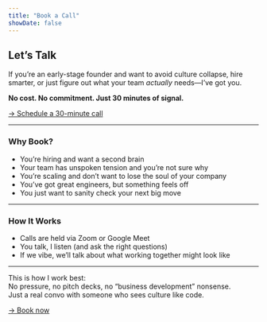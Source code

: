 ```yaml
---
title: "Book a Call"
showDate: false
---
```


## Let’s Talk

If you’re an early-stage founder and want to avoid culture collapse, hire smarter, or just figure out what your team *actually* needs—I’ve got you.

**No cost. No commitment. Just 30 minutes of signal.**

[→ Schedule a 30-minute call](https://calendly.com/brandarchist/30min)

---

### Why Book?

- You’re hiring and want a second brain
- Your team has unspoken tension and you’re not sure why
- You’re scaling and don’t want to lose the soul of your company
- You’ve got great engineers, but something feels off
- You just want to sanity check your next big move

---

### How It Works

- Calls are held via Zoom or Google Meet  
- You talk, I listen (and ask the right questions)  
- If we vibe, we’ll talk about what working together might look like

---

This is how I work best:  
No pressure, no pitch decks, no “business development” nonsense.  
Just a real convo with someone who sees culture like code.

[→ Book now](https://calendly.com/brandarchist/30min)
